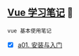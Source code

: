 [Vue 学习笔记](#top) <b id="top"></b> :maple_leaf:
-----
`vue 基本使用笔记`
- [x] [a01. 安装与入门](https://github.com/kickgod/Front-End/blob/master/vue/document/a01install-vue.md)
